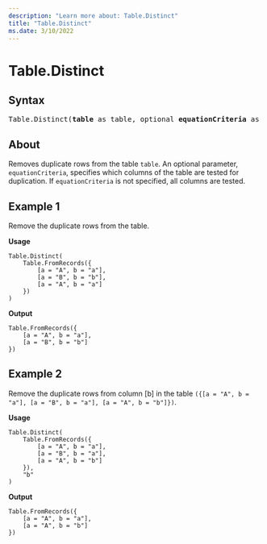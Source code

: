 ```yaml
---
description: "Learn more about: Table.Distinct"
title: "Table.Distinct"
ms.date: 3/10/2022
---
```

# Table.Distinct

## Syntax

<pre>
Table.Distinct(<b>table</b> as table, optional <b>equationCriteria</b> as any) as table
</pre>
  
## About

Removes duplicate rows from the table `table`. An optional parameter, `equationCriteria`, specifies which columns of the table are tested for duplication. If `equationCriteria` is not specified, all columns are tested.

## Example 1

Remove the duplicate rows from the table.

**Usage**

```powerquery-m
Table.Distinct(
    Table.FromRecords({
        [a = "A", b = "a"],
        [a = "B", b = "b"],
        [a = "A", b = "a"]
    })
)
```

**Output**

```powerquery-m
Table.FromRecords({
    [a = "A", b = "a"],
    [a = "B", b = "b"]
})
```

## Example 2

Remove the duplicate rows from column [b] in the table `({[a = "A", b = "a"], [a = "B", b = "a"], [a = "A", b = "b"]})`.

**Usage**

```powerquery-m
Table.Distinct(
    Table.FromRecords({
        [a = "A", b = "a"],
        [a = "B", b = "a"],
        [a = "A", b = "b"]
    }),
    "b"
)
```

**Output**

```powerquery-m
Table.FromRecords({
    [a = "A", b = "a"],
    [a = "A", b = "b"]
})
```
